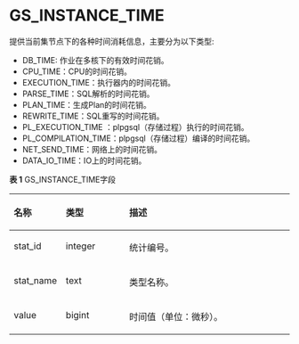 # GS\_INSTANCE\_TIME<a name="ZH-CN_TOPIC_0242386069"></a>

提供当前集节点下的各种时间消耗信息，主要分为以下类型:

-   DB\_TIME: 作业在多核下的有效时间花销。
-   CPU\_TIME：CPU的时间花销。
-   EXECUTION\_TIME：执行器内的时间花销。
-   PARSE\_TIME：SQL解析的时间花销。
-   PLAN\_TIME：生成Plan的时间花销。
-   REWRITE\_TIME：SQL重写的时间花销。
-   PL\_EXECUTION\_TIME ：plpgsql（存储过程）执行的时间花销。
-   PL\_COMPILATION\_TIME：plpgsql（存储过程）编译的时间花销。
-   NET\_SEND\_TIME：网络上的时间花销。
-   DATA\_IO\_TIME：IO上的时间花销。

**表 1**  GS\_INSTANCE\_TIME字段

<a name="zh-cn_topic_0237122542_table1442423914333"></a>
<table><thead align="left"><tr id="zh-cn_topic_0237122542_row18577739163316"><th class="cellrowborder" valign="top" width="17.27%" id="mcps1.2.4.1.1"><p id="zh-cn_topic_0237122542_p857711399331"><a name="zh-cn_topic_0237122542_p857711399331"></a><a name="zh-cn_topic_0237122542_p857711399331"></a><strong id="zh-cn_topic_0237122542_b13577839103318"><a name="zh-cn_topic_0237122542_b13577839103318"></a><a name="zh-cn_topic_0237122542_b13577839103318"></a>名称</strong></p>
</th>
<th class="cellrowborder" valign="top" width="22.82%" id="mcps1.2.4.1.2"><p id="zh-cn_topic_0237122542_p19577239113315"><a name="zh-cn_topic_0237122542_p19577239113315"></a><a name="zh-cn_topic_0237122542_p19577239113315"></a><strong id="zh-cn_topic_0237122542_b15577639183318"><a name="zh-cn_topic_0237122542_b15577639183318"></a><a name="zh-cn_topic_0237122542_b15577639183318"></a>类型</strong></p>
</th>
<th class="cellrowborder" valign="top" width="59.91%" id="mcps1.2.4.1.3"><p id="zh-cn_topic_0237122542_p4577439153315"><a name="zh-cn_topic_0237122542_p4577439153315"></a><a name="zh-cn_topic_0237122542_p4577439153315"></a><strong id="zh-cn_topic_0237122542_b19578183933316"><a name="zh-cn_topic_0237122542_b19578183933316"></a><a name="zh-cn_topic_0237122542_b19578183933316"></a>描述</strong></p>
</th>
</tr>
</thead>
<tbody><tr id="zh-cn_topic_0237122542_row175781339153312"><td class="cellrowborder" valign="top" width="17.27%" headers="mcps1.2.4.1.1 "><p id="zh-cn_topic_0237122542_p13578143993312"><a name="zh-cn_topic_0237122542_p13578143993312"></a><a name="zh-cn_topic_0237122542_p13578143993312"></a>stat_id</p>
</td>
<td class="cellrowborder" valign="top" width="22.82%" headers="mcps1.2.4.1.2 "><p id="zh-cn_topic_0237122542_p1057853912337"><a name="zh-cn_topic_0237122542_p1057853912337"></a><a name="zh-cn_topic_0237122542_p1057853912337"></a>integer</p>
</td>
<td class="cellrowborder" valign="top" width="59.91%" headers="mcps1.2.4.1.3 "><p id="zh-cn_topic_0237122542_p1757873920336"><a name="zh-cn_topic_0237122542_p1757873920336"></a><a name="zh-cn_topic_0237122542_p1757873920336"></a>统计编号。</p>
</td>
</tr>
<tr id="zh-cn_topic_0237122542_row17578153914339"><td class="cellrowborder" valign="top" width="17.27%" headers="mcps1.2.4.1.1 "><p id="zh-cn_topic_0237122542_p857812394333"><a name="zh-cn_topic_0237122542_p857812394333"></a><a name="zh-cn_topic_0237122542_p857812394333"></a>stat_name</p>
</td>
<td class="cellrowborder" valign="top" width="22.82%" headers="mcps1.2.4.1.2 "><p id="zh-cn_topic_0237122542_p1257873983311"><a name="zh-cn_topic_0237122542_p1257873983311"></a><a name="zh-cn_topic_0237122542_p1257873983311"></a>text</p>
</td>
<td class="cellrowborder" valign="top" width="59.91%" headers="mcps1.2.4.1.3 "><p id="zh-cn_topic_0237122542_p13578103973319"><a name="zh-cn_topic_0237122542_p13578103973319"></a><a name="zh-cn_topic_0237122542_p13578103973319"></a>类型名称。</p>
</td>
</tr>
<tr id="zh-cn_topic_0237122542_row14578123913314"><td class="cellrowborder" valign="top" width="17.27%" headers="mcps1.2.4.1.1 "><p id="zh-cn_topic_0237122542_p1357933910338"><a name="zh-cn_topic_0237122542_p1357933910338"></a><a name="zh-cn_topic_0237122542_p1357933910338"></a>value</p>
</td>
<td class="cellrowborder" valign="top" width="22.82%" headers="mcps1.2.4.1.2 "><p id="zh-cn_topic_0237122542_p75791139173314"><a name="zh-cn_topic_0237122542_p75791139173314"></a><a name="zh-cn_topic_0237122542_p75791139173314"></a>bigint</p>
</td>
<td class="cellrowborder" valign="top" width="59.91%" headers="mcps1.2.4.1.3 "><p id="zh-cn_topic_0237122542_p125797399330"><a name="zh-cn_topic_0237122542_p125797399330"></a><a name="zh-cn_topic_0237122542_p125797399330"></a>时间值（单位：微秒）。</p>
</td>
</tr>
</tbody>
</table>

